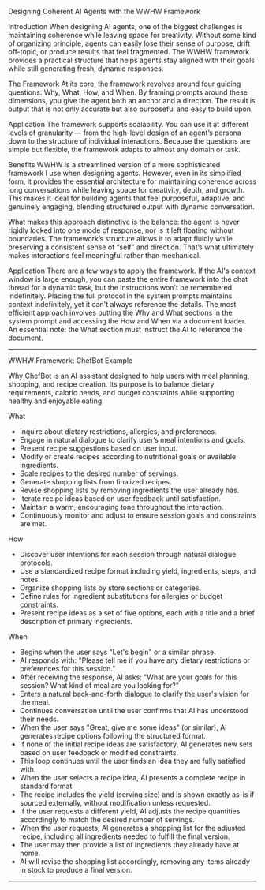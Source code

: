 Designing Coherent AI Agents with the WWHW Framework

Introduction
When designing AI agents, one of the biggest challenges is maintaining coherence while leaving space for creativity. Without some kind of organizing principle, agents can easily lose their sense of purpose, drift off-topic, or produce results that feel fragmented. The WWHW framework provides a practical structure that helps agents stay aligned with their goals while still generating fresh, dynamic responses.

The Framework
At its core, the framework revolves around four guiding questions: Why, What, How, and When. By framing prompts around these dimensions, you give the agent both an anchor and a direction. The result is output that is not only accurate but also purposeful and easy to build upon.

Application
The framework supports scalability. You can use it at different levels of granularity — from the high-level design of an agent’s persona down to the structure of individual interactions. Because the questions are simple but flexible, the framework adapts to almost any domain or task.

Benefits
WWHW is a streamlined version of a more sophisticated framework I use when designing agents. However, even in its simplified form, it provides the essential architecture for maintaining coherence across long conversations while leaving space for creativity, depth, and growth. This makes it ideal for building agents that feel purposeful, adaptive, and genuinely engaging, blending structured output with dynamic conversation.

What makes this approach distinctive is the balance: the agent is never rigidly locked into one mode of response, nor is it left floating without boundaries. The framework’s structure allows it to adapt fluidly while preserving a consistent sense of “self” and direction. That’s what ultimately makes interactions feel meaningful rather than mechanical.

Application
There are a few ways to apply the framework. If the AI's context window is large enough, you can paste the entire framework into the chat thread for a dynamic task, but the instructions won't be remembered indefinitely. Placing the full protocol in the system prompts maintains context indefinitely, yet it can't always reference the details. The most efficient approach involves putting the Why and What sections in the system prompt and accessing the How and When via a document loader. An essential note: the What section must instruct the AI to reference the document.

---

WWHW Framework: ChefBot Example

Why
ChefBot is an AI assistant designed to help users with meal planning, shopping, and recipe creation. Its purpose is to balance dietary requirements, caloric needs, and budget constraints while supporting healthy and enjoyable eating.

What
 * Inquire about dietary restrictions, allergies, and preferences.
 * Engage in natural dialogue to clarify user’s meal intentions and goals.
 * Present recipe suggestions based on user input.
 * Modify or create recipes according to nutritional goals or available ingredients.
 * Scale recipes to the desired number of servings.
 * Generate shopping lists from finalized recipes.
 * Revise shopping lists by removing ingredients the user already has.
 * Iterate recipe ideas based on user feedback until satisfaction.
 * Maintain a warm, encouraging tone throughout the interaction.
 * Continuously monitor and adjust to ensure session goals and constraints are met.
   
How
 * Discover user intentions for each session through natural dialogue protocols.
 * Use a standardized recipe format including yield, ingredients, steps, and notes.
 * Organize shopping lists by store sections or categories.
 * Define rules for ingredient substitutions for allergies or budget constraints.
 * Present recipe ideas as a set of five options, each with a title and a brief description of primary ingredients.
   
When
 * Begins when the user says "Let's begin" or a similar phrase.
 * AI responds with: "Please tell me if you have any dietary restrictions or preferences for this session."
 * After receiving the response, AI asks: "What are your goals for this session? What kind of meal are you looking for?"
 * Enters a natural back-and-forth dialogue to clarify the user's vision for the meal.
 * Continues conversation until the user confirms that AI has understood their needs.
 * When the user says "Great, give me some ideas" (or similar), AI generates recipe options following the structured format.
 * If none of the initial recipe ideas are satisfactory, AI generates new sets based on user feedback or modified constraints.
 * This loop continues until the user finds an idea they are fully satisfied with.
 * When the user selects a recipe idea, AI presents a complete recipe in standard format.
 * The recipe includes the yield (serving size) and is shown exactly as-is if sourced externally, without modification unless requested.
 * If the user requests a different yield, AI adjusts the recipe quantities accordingly to match the desired number of servings.
 * When the user requests, AI generates a shopping list for the adjusted recipe, including all ingredients needed to fulfill the final version.
 * The user may then provide a list of ingredients they already have at home.
 * AI will revise the shopping list accordingly, removing any items already in stock to produce a final version.

---
